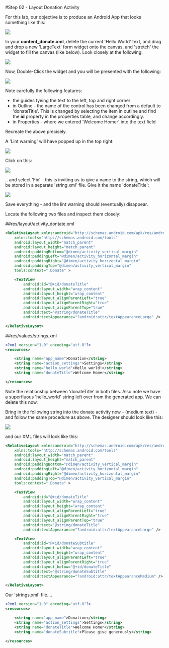 #Step 02 - Layout Donation Activity

For this lab, our objective is to produce an Android App that looks something like this:

![](../img/completeappv1.png)

In your <b>content_donate.xml</b>, delete the current 'Hello World' text, and drag and drop a new 'LargeText' form widget onto the canvas, and 'stretch' the widget to fill the canvas (like below). Look closely at the following:

![](../img/lab2s201.png)

Now, Double-Click the widget and you will be presented with the following:

![](../img/lab2s202.png)



Note carefully the following features:

- the guides tyeing the text to the left, top and right corner
- in Outline - the name of the control has been changed from a default to 'donateTitle'. This is changed by selecting the item in outline and find the <b>id</b> property in the properties table, and change accordingly.
- in Properties - where we entered 'Welcome Homer' into the text field

Recreate the above precisely.

A 'Lint warning' will have popped up in the top right:

![](../img/09.png)

Click on this:

![](../img/10.png)

.. and select 'Fix' - this is inviting us to give a name to the string, which will be stored in a separate 'string.xml' file. Give it the name 'donateTitle':

![](../img/11.png)

Save everything - and the lint warning should (eventually) disappear.

Locate the following two files and inspect them closely:

##res/layout/activity_dontate.xml
~~~xml
<RelativeLayout xmlns:android="http://schemas.android.com/apk/res/android"
    xmlns:tools="http://schemas.android.com/tools"
    android:layout_width="match_parent"
    android:layout_height="match_parent"
    android:paddingBottom="@dimen/activity_vertical_margin"
    android:paddingLeft="@dimen/activity_horizontal_margin"
    android:paddingRight="@dimen/activity_horizontal_margin"
    android:paddingTop="@dimen/activity_vertical_margin"
    tools:context=".Donate" >

    <TextView
        android:id="@+id/donateTitle"
        android:layout_width="wrap_content"
        android:layout_height="wrap_content"
        android:layout_alignParentLeft="true"
        android:layout_alignParentRight="true"
        android:layout_alignParentTop="true"
        android:text="@string/donateTitle"
        android:textAppearance="?android:attr/textAppearanceLarge" />

</RelativeLayout>
~~~

##res/values/strings.xml
~~~xml
<?xml version="1.0" encoding="utf-8"?>
<resources>

    <string name="app_name">Donation</string>
    <string name="action_settings">Settings</string>
    <string name="hello_world">Hello world!</string>
    <string name="donateTitle">Welcome Homer</string>

</resources>

~~~

Note the relationship between 'donateTitle' in both files. Also note we have a superfluous 'hello_world' string left over from the generated app. We can delete this now.

Bring in the following string into the donate activity now - (medium text) - and follow the same procedure as above. The designer should look like this:

![](../img/12.png)

and our XML files will look like this:

~~~xml
<RelativeLayout xmlns:android="http://schemas.android.com/apk/res/android"
    xmlns:tools="http://schemas.android.com/tools"
    android:layout_width="match_parent"
    android:layout_height="match_parent"
    android:paddingBottom="@dimen/activity_vertical_margin"
    android:paddingLeft="@dimen/activity_horizontal_margin"
    android:paddingRight="@dimen/activity_horizontal_margin"
    android:paddingTop="@dimen/activity_vertical_margin"
    tools:context=".Donate" >

    <TextView
        android:id="@+id/donateTitle"
        android:layout_width="wrap_content"
        android:layout_height="wrap_content"
        android:layout_alignParentLeft="true"
        android:layout_alignParentRight="true"
        android:layout_alignParentTop="true"
        android:text="@string/donateTitle"
        android:textAppearance="?android:attr/textAppearanceLarge" />

    <TextView
        android:id="@+id/donateSubtitle"
        android:layout_width="wrap_content"
        android:layout_height="wrap_content"
        android:layout_alignParentLeft="true"
        android:layout_alignParentRight="true"
        android:layout_below="@+id/donateTitle"
        android:text="@string/donateSubtitle"
        android:textAppearance="?android:attr/textAppearanceMedium" />

</RelativeLayout>
~~~
Our 'strings.xml' file....
~~~xml
<?xml version="1.0" encoding="utf-8"?>
<resources>

    <string name="app_name">Donation</string>
    <string name="action_settings">Settings</string>
    <string name="donateTitle">Welcome Homer</string>
    <string name="donateSubtitle">Please give generously</string>

</resources>
~~~



